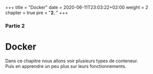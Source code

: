 +++
title = "Docker"
date = 2020-06-11T23:03:22+02:00
weight = 2
chapter = true
pre = "<b>2. </b>"
+++

### Partie 2

# Docker

Dans ce chapitre nous allons voir plusieurs types de conteneur.  
Puis en apprendre un peu plus sur leurs fonctionnements.
